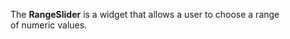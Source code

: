 The **RangeSlider** is&nbsp;a&nbsp;widget that allows a&nbsp;user to&nbsp;choose a&nbsp;range of&nbsp;numeric values.